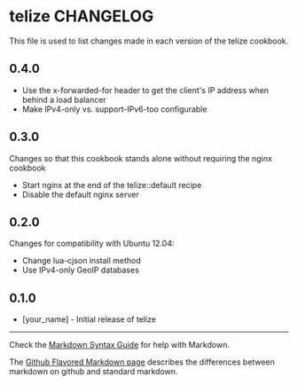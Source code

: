 telize CHANGELOG
================

This file is used to list changes made in each version of the telize cookbook.

0.4.0
-----
- Use the x-forwarded-for header to get the client's IP address when behind a load balancer
- Make IPv4-only vs. support-IPv6-too configurable

0.3.0
-----
Changes so that this cookbook stands alone without requiring the nginx cookbook
- Start nginx at the end of the telize::default recipe
- Disable the default nginx server

0.2.0
-----
Changes for compatibility with Ubuntu 12.04:
- Change lua-cjson install method
- Use IPv4-only GeoIP databases

0.1.0
-----
- [your_name] - Initial release of telize

- - -
Check the [Markdown Syntax Guide](http://daringfireball.net/projects/markdown/syntax) for help with Markdown.

The [Github Flavored Markdown page](http://github.github.com/github-flavored-markdown/) describes the differences between markdown on github and standard markdown.
